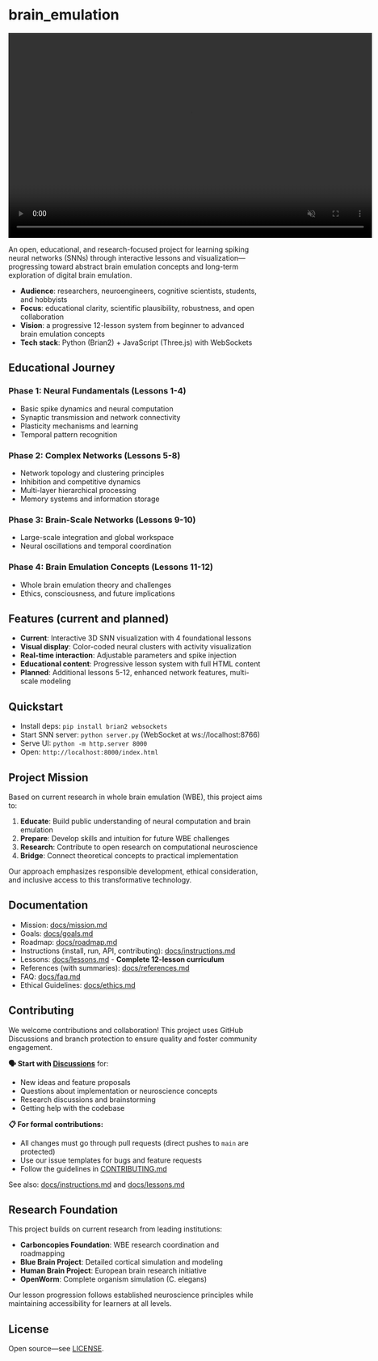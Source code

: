 # brain_emulation

<!-- paste this into README.md (replace SRC with your asset link) -->
<video autoplay muted loop playsinline width="720" height="405">
  <source src="[https://github.com/YourUser/YourRepo/assets/1234567/your-video.mp4](https://github.com/user-attachments/assets/5cacc7b5-f8c1-49de-81c9-93d74163c080)" type="video/mp4">
  Your browser does not support the video tag.
</video>



An open, educational, and research-focused project for learning spiking neural networks (SNNs) through interactive lessons and visualization—progressing toward abstract brain emulation concepts and long-term exploration of digital brain emulation.

- **Audience**: researchers, neuroengineers, cognitive scientists, students, and hobbyists
- **Focus**: educational clarity, scientific plausibility, robustness, and open collaboration
- **Vision**: a progressive 12-lesson system from beginner to advanced brain emulation concepts
- **Tech stack**: Python (Brian2) + JavaScript (Three.js) with WebSockets

## Educational Journey

### Phase 1: Neural Fundamentals (Lessons 1-4)

- Basic spike dynamics and neural computation
- Synaptic transmission and network connectivity
- Plasticity mechanisms and learning
- Temporal pattern recognition

### Phase 2: Complex Networks (Lessons 5-8)

- Network topology and clustering principles
- Inhibition and competitive dynamics
- Multi-layer hierarchical processing
- Memory systems and information storage

### Phase 3: Brain-Scale Networks (Lessons 9-10)

- Large-scale integration and global workspace
- Neural oscillations and temporal coordination

### Phase 4: Brain Emulation Concepts (Lessons 11-12)

- Whole brain emulation theory and challenges
- Ethics, consciousness, and future implications

## Features (current and planned)

- **Current**: Interactive 3D SNN visualization with 4 foundational lessons
- **Visual display**: Color-coded neural clusters with activity visualization
- **Real-time interaction**: Adjustable parameters and spike injection
- **Educational content**: Progressive lesson system with full HTML content
- **Planned**: Additional lessons 5-12, enhanced network features, multi-scale modeling

## Quickstart

- Install deps: `pip install brian2 websockets`
- Start SNN server: `python server.py` (WebSocket at ws://localhost:8766)
- Serve UI: `python -m http.server 8000`
- Open: `http://localhost:8000/index.html`

## Project Mission

Based on current research in whole brain emulation (WBE), this project aims to:

1. **Educate**: Build public understanding of neural computation and brain emulation
2. **Prepare**: Develop skills and intuition for future WBE challenges
3. **Research**: Contribute to open research on computational neuroscience
4. **Bridge**: Connect theoretical concepts to practical implementation

Our approach emphasizes responsible development, ethical consideration, and inclusive access to this transformative technology.

## Documentation

- Mission: [docs/mission.md](./docs/mission.md)
- Goals: [docs/goals.md](./docs/goals.md)
- Roadmap: [docs/roadmap.md](./docs/roadmap.md)
- Instructions (install, run, API, contributing): [docs/instructions.md](./docs/instructions.md)
- Lessons: [docs/lessons.md](./docs/lessons.md) - **Complete 12-lesson curriculum**
- References (with summaries): [docs/references.md](./docs/references.md)
- FAQ: [docs/faq.md](./docs/faq.md)
- Ethical Guidelines: [docs/ethics.md](./docs/ethics.md)

## Contributing

We welcome contributions and collaboration! This project uses GitHub Discussions and branch protection to ensure quality and foster community engagement.

**🗣️ Start with [Discussions](https://github.com/venturaEffect/brain_emulation/discussions)** for:

- New ideas and feature proposals
- Questions about implementation or neuroscience concepts
- Research discussions and brainstorming
- Getting help with the codebase

**📋 For formal contributions:**

- All changes must go through pull requests (direct pushes to `main` are protected)
- Use our issue templates for bugs and feature requests
- Follow the guidelines in [CONTRIBUTING.md](./CONTRIBUTING.md)

See also: [docs/instructions.md](./docs/instructions.md) and [docs/lessons.md](./docs/lessons.md)

## Research Foundation

This project builds on current research from leading institutions:

- **Carboncopies Foundation**: WBE research coordination and roadmapping
- **Blue Brain Project**: Detailed cortical simulation and modeling
- **Human Brain Project**: European brain research initiative
- **OpenWorm**: Complete organism simulation (C. elegans)

Our lesson progression follows established neuroscience principles while maintaining accessibility for learners at all levels.

## License

Open source—see [LICENSE](./LICENSE).
